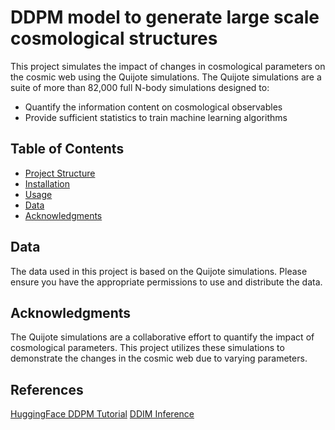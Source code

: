 # DDPM model to generate large scale cosmological structures



This project simulates the impact of changes in cosmological parameters on the cosmic web using the Quijote simulations. The Quijote simulations are a suite of more than 82,000 full N-body simulations designed to:
- Quantify the information content on cosmological observables
- Provide sufficient statistics to train machine learning algorithms

## Table of Contents
- [Project Structure](#project-structure)
- [Installation](#installation)
- [Usage](#usage)
- [Data](#data)
- [Acknowledgments](#acknowledgments)


## Data
The data used in this project is based on the Quijote simulations. Please ensure you have the appropriate permissions to use and distribute the data.

## Acknowledgments
The Quijote simulations are a collaborative effort to quantify the impact of cosmological parameters. This project utilizes these simulations to demonstrate the changes in the cosmic web due to varying parameters.

## References

[HuggingFace DDPM Tutorial](https://huggingface.co/docs/diffusers/en/tutorials/basic_training)
[DDIM Inference](https://github.com/ermongroup/ddim)

